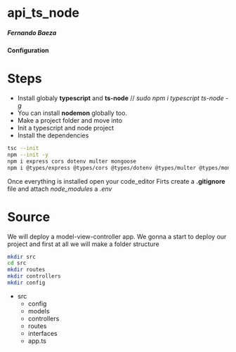 # api_ts_node
##### *Fernando Baeza*


#### Configuration

# Steps

* Install globaly **typescript** and **ts-node** // *sudo npm i typescript ts-node -g*
* You can install **nodemon** globally too.
* Make a project folder and move into
* Init a typescript and node project
* Install the dependencies

```bash 
tsc --init
npm --init -y
npm i express cors dotenv multer mongoose
npm i @types/express @types/cors @types/dotenv @types/multer @types/mongoose nodemon -D
```

Once everything is installed open your code_editor
Firts create a **.gitignore** file and attach *node_modules* a *.env* 

# Source

We will deploy a model-view-controller app.
We gonna a start to deploy our project and first at all we will make a folder structure 
```bash
mkdir src
cd src
mkdir routes
mkdir controllers
mkdir config
```
* src
    * config
    * models
    * controllers
    * routes
    * interfaces
    * app.ts



